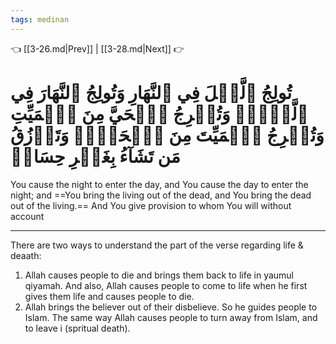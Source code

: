 ```yaml
---
tags: medinan
---
```


👈 [[3-26.md|Prev]] | [[3-28.md|Next]] 👉

# تُولِجُ ٱلَّيۡلَ فِي ٱلنَّهَارِ وَتُولِجُ ٱلنَّهَارَ فِي ٱلَّيۡلِۖ وَتُخۡرِجُ ٱلۡحَيَّ مِنَ ٱلۡمَيِّتِ وَتُخۡرِجُ ٱلۡمَيِّتَ مِنَ ٱلۡحَيِّۖ وَتَرۡزُقُ مَن تَشَآءُ بِغَيۡرِ حِسَابٖ

You cause the night to enter the day, and You cause the day to enter the night; and ==You bring the living out of the dead, and You bring the dead out of the living.== And You give provision to whom You will without account

---
There are two ways to understand the part of the verse regarding life & deaath:
1. Allah causes people to die and brings them back to life in yaumul qiyamah. And also, Allah causes people to come to life when he first gives them life and causes people to die.
2. Allah brings the believer out of their disbelieve. So he guides people to Islam. The same way Allah causes people to turn away from Islam, and to leave i (spritual death).


